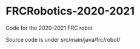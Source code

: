 # FRCRobotics-2020-2021
Code for the 2020-2021 FRC robot

Source code is under src/main/java/frc/robot/
